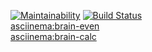[![Maintainability](https://api.codeclimate.com/v1/badges/492f082eea52f129fc7a/maintainability)](https://codeclimate.com/github/gorushkin/frontend-project-lvl1/maintainability)
[![Build Status](https://travis-ci.org/gorushkin/frontend-project-lvl1.svg?branch=master)](https://travis-ci.org/gorushkin/frontend-project-lvl1)  
[asciinema:brain-even](https://asciinema.org/connect/80a06166-ad3c-47bc-9b1b-39c496e855e7)  
[asciinema:brain-calc](https://asciinema.org/a/7BqD6NyidmCrnOnogWU4xuRzo)